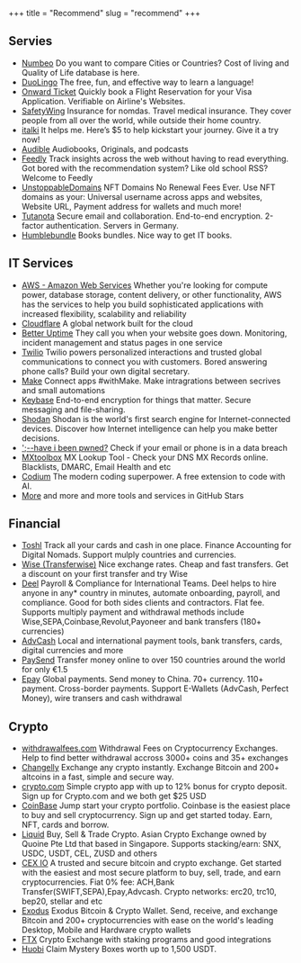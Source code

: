 +++
title = "Recommend"
slug = "recommend"
+++

## Servies
- [Numbeo](https://www.numbeo.com/)
  Do you want to compare Cities or Countries? Cost of living and Quality of Life database is here.
- [DuoLingo](https://invite.duolingo.com/BDHTZTB5CWWKTYCCWB2BOHEM2E)
  The free, fun, and effective way to learn a language! 
- [Onward Ticket](https://onwardticket.com/)
  Quickly book a Flight Reservation for your Visa Application. Verifiable on Airline's Websites.
- [SafetyWing](https://safetywing.com/nomad-insurance/)
  Insurance for nomdas. Travel medical insurance. They cover people from all over the world, while outside their home country.
- [italki](https://www.italki.com/en/i/ref/GBcBb0)
  It helps me. Here’s $5 to help kickstart your journey. Give it a try now!
- [Audible](https://www.audible.com/)
  Audiobooks, Originals, and podcasts
- [Feedly](https://feedly.com/)
  Track insights across the web without having to read everything. Got bored with the recommendation system? Like old school RSS? Welcome to Feedly
- [UnstoppableDomains](https://unstoppabledomains.com/?ref=6ec86747f28e491)
  NFT Domains No Renewal Fees Ever. Use NFT domains as your: Universal username across apps and websites, Website URL, Payment address for wallets and much more!
- [Tutanota](https://mail.tutanota.com/signup?ref=cThEeHUxZXM)
  Secure email and collaboration. End-to-end encryption. 2-factor authentication. Servers in Germany.
- [Humblebundle](https://www.humblebundle.com/membership?refc=IcGAet)
  Books bundles. Nice way to get IT books.


## IT Services 
- [AWS - Amazon Web Services](https://aws.amazon.com/)
  Whether you're looking for compute power, database storage, content delivery, or other functionality, AWS has the services to help you build sophisticated applications with increased flexibility, scalability and reliability
- [Cloudflare](https://www.cloudflare.com/)
  A global network built for the cloud
- [Better Uptime](https://betteruptime.com/)
  They call you when your website goes down. Monitoring, incident management and status pages in one service
- [Twilio](https://www.twilio.com/referral/CJ53Ci)
  Twilio powers personalized interactions and trusted global communications to connect you with customers. Bored answering phone calls? Build your own digital secretary.
- [Make](https://www.make.com/)
  Connect apps #withMake. Make intragrations between secrives and small automations
- [Keybase](https://keybase.io/)
  End-to-end encryption for things that matter. Secure messaging and file-sharing.
- [Shodan](https://www.shodan.io/)
  Shodan is the world's first search engine for Internet-connected devices. Discover how Internet intelligence can help you make better decisions.
- [';--have i been pwned?](https://haveibeenpwned.com/)
  Check if your email or phone is in a data breach
- [MXtoolbox](https://mxtoolbox.com/)
  MX Lookup Tool - Check your DNS MX Records online. Blacklists, DMARC, Email Health and etc
- [Codium](https://codeium.com?referral_id=Y2FnZXl2LmRldkBnbWFpbC5jb20=)
  The modern coding superpower. A free extension to code with AI.
- [More](https://github.com/cageyv?tab=stars)
  and more and more tools and services in GitHub Stars
   
## Financial
- [Toshl](https://toshl.com/)
  Track all your cards and cash in one place. Finance Accounting for Digital Nomads. Support mulply countries and currencies. 
- [Wise (Transferwise)](https://wise.com/invite/u/vladimirs792)
  Nice exchange rates. Cheap and fast transfers. Get a discount on your first transfer and try Wise
- [Deel](https://letsdeel.com/referrals/Vladimir-r50xYno5)
  Payroll & Compliance for International Teams. Deel helps to hire anyone in any* country in minutes, automate onboarding, payroll, and compliance. Good for both sides clients and contractors. Flat fee. Supports multiply payment and withdrawal methods include Wise,SEPA,Coinbase,Revolut,Payoneer and bank transfers (180+ currencies) 
- [AdvCash](https://wallet.advcash.com/referral/b7228f9b-178a-4bde-afb3-77a2dd4f72f0)
  Local and international payment tools, bank transfers, cards, digital currencies and more
- [PaySend](http://paysend.com/referral/8f5c0f)
  Transfer money online to over 150 countries around the world for only €1.5
- [Epay](https://www.epay.com/epayweb/user/register?ref=200678028)
  Global payments. Send money to China. 70+ currency. 110+ payment. Cross-border payments. Support E-Wallets (AdvCash, Perfect Money), wire transers and cash withdrawal

## Crypto
- [withdrawalfees.com](https://withdrawalfees.com/)
  Withdrawal Fees on Cryptocurrency Exchanges. Help to find better withdrawal accross 3000+ coins and 35+ exchanges
- [Changelly](https://changelly.com/?from=btc&to=eth&amount=0.1&ref_id=FP5zqEvOWCoVc4FR) 
  Exchange any crypto instantly. Exchange Bitcoin and 200+ altcoins in a fast, simple and secure way.
- [crypto.com](https://crypto.com/app/5rvtw9fnpg)
  Simple crypto app with up to 12% bonus for crypto deposit. Sign up for Crypto.com and we both get $25 USD
- [CoinBase](https://www.coinbase.com/join/cr12rd)
  Jump start your crypto portfolio. Coinbase is the easiest place to buy and sell cryptocurrency. Sign up and get started today. Earn, NFT, cards and borrow.
- [Liquid](https://www.liquid.com/sign-up/?affiliate=Dc4wZKEl1133760)
  Buy, Sell & Trade Crypto. Asian Crypto Exchange owned by Quoine Pte Ltd that based in Singapore. Supports stacking/earn: SNX, USDC, USDT, CEL, ZUSD and others
- [CEX IO](https://cex.io/r/0/up149981084/0/)
  A trusted and secure bitcoin and crypto exchange. Get started with the easiest and most secure platform to buy, sell, trade, and earn cryptocurrencies. Fiat 0% fee: ACH,Bank Transfer(SWIFT,SEPA),Epay,Advcash. Crypto networks: erc20, trc10, bep20, stellar and etc
- [Exodus](https://www.exodus.com/)
  Exodus Bitcoin & Crypto Wallet. Send, receive, and exchange Bitcoin and 200+ cryptocurrencies with ease on the world's leading Desktop, Mobile and Hardware crypto wallets
- [FTX](https://ftx.com/profile#a=138883732) Crypto Exchange with staking programs and good integrations
- [Huobi](https://www.huobi.com/invite/en-us/1f?invite_code=sz478223) Claim Mystery Boxes worth up to 1,500 USDT.

